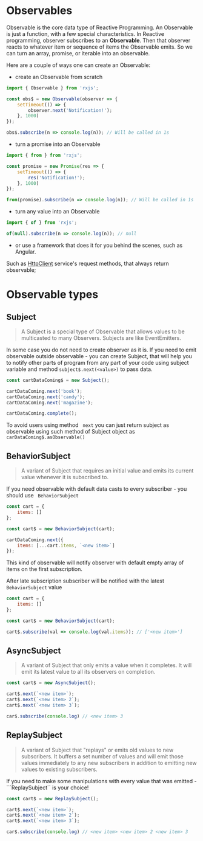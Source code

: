 # Observables

Observable is the core data type of Reactive Programming. An Observable is just a function, with a few special characteristics.  In Reactive programming, observer subscribes to an **Observable**. Then that observer reacts to whatever item or sequence of items the Observable emits. So we can turn an array, promise, or iterable into an observable.


Here are a couple of ways one can create an Observable:
* create an Observable from scratch
```javascript
import { Observable } from 'rxjs';

const obs$ = new Observable(observer => {
    setTimeout(() => {
        observer.next('Notification!');
    }, 1000)
});

obs$.subscribe(n => console.log(n)); // Will be called in 1s
```
* turn a promise into an Observable

```javascript
import { from } from 'rxjs';

const promise = new Promise(res => {
    setTimeout(() => {
        res('Notification!');
    }, 1000)
});

from(promise).subscribe(n => console.log(n)); // Will be called in 1s
```
* turn any value into an Observable

```javascript
import { of } from 'rxjs';

of(null).subscribe(n => console.log(n)); // null
```

* or use a framework that does it for you behind the scenes, such as Angular.


Such as [HttpClient](https://angular.io/guide/http) service's request methods, that always return observable;

# Observable types
## Subject
> A Subject is a special type of Observable 
> that allows values to be multicasted to many 
> Observers. Subjects are like EventEmitters.

In some case you do not need to create observer as it is. If you need to emit observable outside observable - you can create Subject, that will help you to notify other parts of program from any part of your code using subject variable and method ``` subject$.next(<value>) ``` to pass data.

```javascript
const cartDataComing$ = new Subject();

cartDataComing.next('book');
cartDataComing.next('candy');
cartDataComing.next('magazine');

cartDataComing.complete();
```

To avoid users using method ``` next``` you can just return subject as observable using such method of Subject object as ``` carDataComing$.asObservable() ```

## BehaviorSubject

>A variant of Subject that requires an initial value and emits its current value whenever it is subscribed to.

If you need observable with default data casts to every subscriber - you should use ``` BehaviorSubject```

```javascript
const cart = {
    items: []
};

const cart$ = new BehaviorSubject(cart);

cartDataComing.next({
    items: [...cart.items, `<new item>`]
});
```

This kind of observable will notify observer with default empty array of items on the first subscription.

After late subscription subscriber will be notified with the latest ```BehaviorSubject``` value

```javascript
const cart = {
    items: []
};

const cart$ = new BehaviorSubject(cart);

cart$.subscribe(val => console.log(val.items)); // ['<new item>']
```

## AsyncSubject

> A variant of Subject that only emits a value when it completes. It will emit its latest value to all its observers on completion.

```javascript
const cart$ = new AsyncSubject();

cart$.next(`<new item>`);
cart$.next(`<new item> 2`);
cart$.next(`<new item> 3`);

car$.subscribe(console.log) // <new item> 3
```

## ReplaySubject

>A variant of Subject that "replays" or emits old values to new subscribers. It buffers a set number of values and will emit those values immediately to any new subscribers in addition to emitting new values to existing subscribers.

If you need to make some manipulations with every value that was emitted - ```ReplaySubject`` is your choice!

```javascript
const cart$ = new ReplaySubject();

cart$.next(`<new item>`);
cart$.next(`<new item> 2`);
cart$.next(`<new item> 3`);

car$.subscribe(console.log) // <new item> <new item> 2 <new item> 3
```